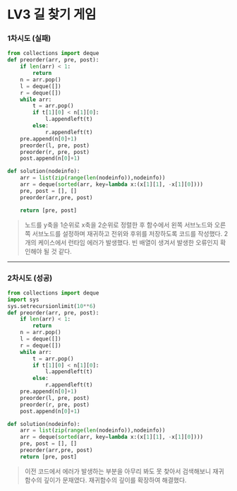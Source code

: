 # LV3 길 찾기 게임

### 1차시도 (실패)
```py
from collections import deque
def preorder(arr, pre, post):
    if len(arr) < 1:
        return
    n = arr.pop()
    l = deque([])
    r = deque([])
    while arr:
        t = arr.pop()
        if t[1][0] < n[1][0]:
            l.appendleft(t)
        else:
            r.appendleft(t)
    pre.append(n[0]+1)
    preorder(l, pre, post)
    preorder(r, pre, post)
    post.append(n[0]+1)

def solution(nodeinfo):
    arr = list(zip(range(len(nodeinfo)),nodeinfo))
    arr = deque(sorted(arr, key=lambda x:(x[1][1], -x[1][0])))
    pre, post = [], []
    preorder(arr,pre, post)

    return [pre, post]
```
> 노드를 y축을 1순위로 x축을 2순위로 정렬한 후 함수에서 왼쪽 서브노드와 오른쪽 서브노드를 설정하며 재귀하고 전위와 후위를 저장하도록 코드를 작성했다.
> 2개의 케이스에서 런타임 에러가 발생했다. 빈 배열이 생겨서 발생한 오류인지 확인해야 될 것 같다.

*****

### 2차시도 (성공)
```py
from collections import deque
import sys
sys.setrecursionlimit(10**6)
def preorder(arr, pre, post):
    if len(arr) < 1:
        return
    n = arr.pop()
    l = deque([])
    r = deque([])
    while arr:
        t = arr.pop()
        if t[1][0] < n[1][0]:
            l.appendleft(t)
        else:
            r.appendleft(t)
    pre.append(n[0]+1)
    preorder(l, pre, post)
    preorder(r, pre, post)
    post.append(n[0]+1)

def solution(nodeinfo):
    arr = list(zip(range(len(nodeinfo)),nodeinfo))
    arr = deque(sorted(arr, key=lambda x:(x[1][1], -x[1][0])))
    pre, post = [], []
    preorder(arr,pre, post)
    return [pre, post]
```
> 이전 코드에서 에러가 발생하는 부분을 아무리 봐도 못 찾아서 검색해보니 재귀함수의 깊이가 문재였다. 재귀함수의 깊이를 확장하여 해결했다.